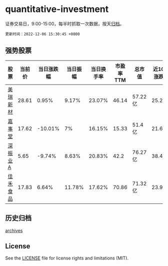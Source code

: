 # quantitative-investment

证券交易日，9:00-15:00，每半时抓取一次数据，按天[归档](archives)。

`更新时间：2022-12-06 15:30:45 +0800`

## 强势股票

|股票|当前价|当日涨跌幅|当日振幅|当日换手率|市盈率TTM|总市值|近10日涨跌幅|
|----|----|----|----|----|----|----|----|
|[美瑞新材](https://xueqiu.com/S/SZ300848)|28.61|0.95%|9.17%|23.07%|46.14|57.22亿|25.21%|
|[嘉事堂](https://xueqiu.com/S/SZ002462)|17.62|-10.01%|7%|16.15%|15.33|51.4亿|21.69%|
|[深振业A](https://xueqiu.com/S/SZ000006)|5.65|-9.74%|8.63%|20.83%|42.2|76.27亿|38.48%|
|[佳禾食品](https://xueqiu.com/S/SH605300)|17.83|6.64%|11.78%|17.62%|70.86|71.32亿|23.99%|

## 历史归档

[archives](archives)

## License

See the [LICENSE](LICENSE) file for license rights and limitations (MIT).